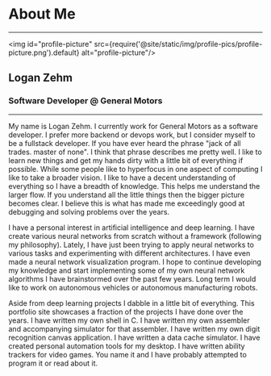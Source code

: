 # About Me

---

<img id="profile-picture" src={require('@site/static/img/profile-pics/profile-picture.png').default} alt="profile-picture"/>

<div style={{textAlign: 'center'}}>
  <h2>Logan Zehm</h2>
  <h3>Software Developer @ General Motors</h3>
</div>

---

My name is Logan Zehm. I currently work for General Motors as a software developer. I prefer more backend or devops work, but I consider myself to be a fullstack developer. If you have ever heard the phrase "jack of all trades. master of none". I think that phrase describes me pretty well. I like to learn new things and get my hands dirty with a little bit of everything if possible. While some people like to hyperfocus in one aspect of computing I like to take a broader vision. I like to have a decent understanding of everything so I have a breadth of knowledge. This helps me understand the larger flow. If you understand all the little things then the bigger picture becomes clear. I believe this is what has made me exceedingly good at debugging and solving problems over the years.

I have a personal interest in artificial intelligence and deep learning. I have create various neural networks from scratch without a framework (following my philosophy). Lately, I have just been trying to apply neural networks to various tasks and experimenting with different architectures. I have even made a neural network visualization program. I hope to continue developing my knowledge and start implementing some of my own neural network algorithms I have brainstormed over the past few years. Long term I would like to work on autonomous vehicles or autonomous manufacturing robots.

Aside from deep learning projects I dabble in a little bit of everything. This portfolio site showcases a fraction of the projects I have done over the years. I have written my own shell in C. I have written my own assembler and accompanying simulator for that assembler. I have written my own digit recognition canvas application. I have written a data cache simulator. I have created personal automation tools for my desktop. I have written ability trackers for video games. You name it and I have probably attempted to program it or read about it.